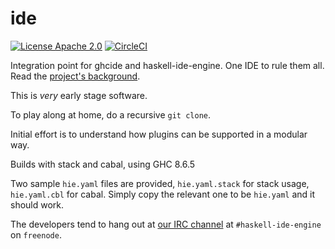 # ide
[![License Apache 2.0][badge-license]][license]
[![CircleCI][badge-circleci]][circleci]

[badge-license]: https://img.shields.io/badge/license-Apache2-green.svg?dummy
[license]: https://github.com/haskell/ide/blob/master/LICENSE
[badge-circleci]: https://img.shields.io/circleci/project/github/haskell/ide/master.svg
[circleci]: https://circleci.com/gh/haskell/ide/

Integration point for ghcide and haskell-ide-engine. One IDE to rule them all. Read the [project's background](https://neilmitchell.blogspot.com/2020/01/one-haskell-ide-to-rule-them-all.html).

This is *very* early stage software.

To play along at home, do a recursive `git clone`.

Initial effort is to understand how plugins can be supported in a modular way.

Builds with stack and cabal, using GHC 8.6.5

Two sample `hie.yaml` files are provided, `hie.yaml.stack` for stack
usage, `hie.yaml.cbl` for cabal. Simply copy the relevant one to be
`hie.yaml` and it should work.

The developers tend to hang out at [our IRC channel](https://webchat.freenode.net/?channels=haskell-ide-engine) at `#haskell-ide-engine` on `freenode`.
